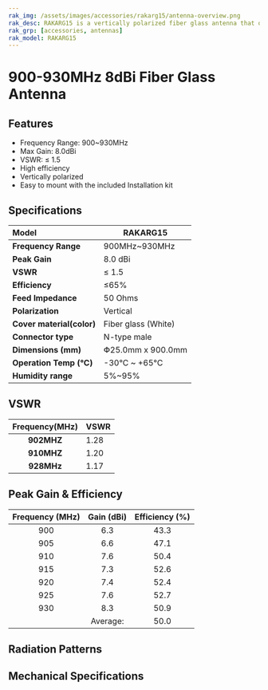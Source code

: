 ```yaml
---
rak_img: /assets/images/accessories/rakarg15/antenna-overview.png
rak_desc: RAKARG15 is a vertically polarized fiber glass antenna that operates from 860 to 930MHz with a VSWR of ≤ 1.5. It has a maximum gain of 8.0dBi.
rak_grp: [accessories, antennas]
rak_model: RAKARG15 
---
```


# 900-930MHz 8dBi Fiber Glass Antenna

## Features

-   Frequency Range: 900~930MHz
-   Max Gain: 8.0dBi
-   VSWR: ≤ 1.5
-   High efficiency
-   Vertically polarized
-   Easy to mount with the included Installation kit

<rk-img
  src="/assets/images/accessories/rakarg15/antenna-overview.png"
  width="70%"
  caption="RAKARG15 Overview"
/>

## Specifications

| Model                     | RAKARG15            |
| :------------------------ | ------------------- |
| **Frequency Range**       | 900MHz~930MHz       |
| **Peak Gain**             | 8.0 dBi             |
| **VSWR**                  | ≤ 1.5               |
| **Efficiency**            | ≤65%                |
| **Feed Impedance**        | 50 Ohms             |
| **Polarization**          | Vertical            |
| **Cover material(color)** | Fiber glass (White) |
| **Connector type**        | N-type male         |
| **Dimensions (mm)**       | Փ25.0mm x 900.0mm   |
| **Operation Temp (°C)**   | -30°C ~ +65°C       |
| **Humidity range**        | 5%~95%              |

## VSWR

| **Frequency(MHz)** | VSWR |
| :----------------: | ---- |
|     **902MHZ**     | 1.28 |
|     **910MHZ**     | 1.20 |
|     **928MHz**     | 1.17 |

<rk-img
  src="/assets/images/accessories/rakarg15/vswr.png"
  width="70%"
  caption="RAKARG15 VSWR graph"
/>

## Peak Gain & Efficiency

| **Frequency (MHz)** | **Gain (dBi)** | **Efficiency (%)** |
| :-----------------: | :------------: | :----------------: |
|         900         |      6.3       |        43.3        |
|         905         |      6.6       |        47.1        |
|         910         |      7.6       |        50.4        |
|         915         |      7.3       |        52.6        |
|         920         |      7.4       |        52.4        |
|         925         |      7.6       |        52.7        |
|         930         |      8.3       |        50.9        |
|                     |    Average:    |        50.0        |

## Radiation Patterns

<rk-img
  src="/assets/images/accessories/rakarg15/900.png"
  width="70%"
  caption="Radiation pattern at 900MHz"
/>

<rk-img
  src="/assets/images/accessories/rakarg15/910.png"
  width="70%"
  caption="Radiation pattern at 910MHz"
/>

<rk-img
  src="/assets/images/accessories/rakarg15/920.png"
  width="70%"
  caption="Radiation pattern at 920MHz"
/>

<rk-img
  src="/assets/images/accessories/rakarg15/930.png"
  width="70%"
  caption="Radiation pattern at 930MHz"
/>


## Mechanical Specifications

<rk-img
  src="/assets/images/accessories/rakarg15/8dBi_dimensions.png"
  width="60%"
  caption="RAKARG15 Atenna dimensions"
/>

